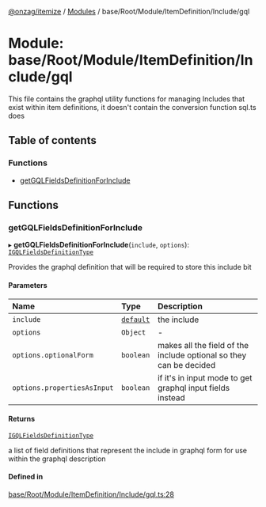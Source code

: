 [@onzag/itemize](../README.md) / [Modules](../modules.md) / base/Root/Module/ItemDefinition/Include/gql

# Module: base/Root/Module/ItemDefinition/Include/gql

This file contains the graphql utility functions for managing
Includes that exist within item definitions, it doesn't contain
the conversion function sql.ts does

## Table of contents

### Functions

- [getGQLFieldsDefinitionForInclude](base_Root_Module_ItemDefinition_Include_gql.md#getgqlfieldsdefinitionforinclude)

## Functions

### getGQLFieldsDefinitionForInclude

▸ **getGQLFieldsDefinitionForInclude**(`include`, `options`): [`IGQLFieldsDefinitionType`](../interfaces/base_Root_gql.IGQLFieldsDefinitionType.md)

Provides the graphql definition that will be required to store
this include bit

#### Parameters

| Name | Type | Description |
| :------ | :------ | :------ |
| `include` | [`default`](../classes/base_Root_Module_ItemDefinition_Include.default.md) | the include |
| `options` | `Object` | - |
| `options.optionalForm` | `boolean` | makes all the field of the include optional so they can be decided |
| `options.propertiesAsInput` | `boolean` | if it's in input mode to get graphql input fields instead |

#### Returns

[`IGQLFieldsDefinitionType`](../interfaces/base_Root_gql.IGQLFieldsDefinitionType.md)

a list of field definitions that represent the include in graphql form
for use within the graphql description

#### Defined in

[base/Root/Module/ItemDefinition/Include/gql.ts:28](https://github.com/onzag/itemize/blob/f2f29986/base/Root/Module/ItemDefinition/Include/gql.ts#L28)
